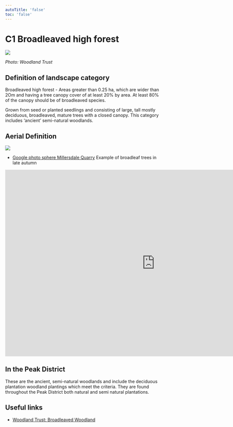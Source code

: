 ```yaml
---
autoTitle: 'false'
toc: 'false'
---
```


# C1 Broadleaved high forest

![](https://report-publishing/media/interpretation-key/c1.png)

_Photo: Woodland Trust_

## Definition of landscape category

Broadleaved high forest - Areas greater than 0.25 ha, which are wider than 2Om and having a tree canopy cover of at least 20% by area. At least 80% of the canopy should be of broadleaved species.

Grown from seed or planted seedlings and consisting of large, tall mostly deciduous, broadleaved, mature trees with a closed canopy. This category includes ‘ancient’ semi-natural woodlands.

## Aerial Definition

![](https://report-publishing/media/interpretation-key/fig3.png)

*   [Google photo sphere Millersdale Quarry](https://goo.gl/maps/CVKYMKLq24q7uEw67) Example of broadleaf trees in late autumn

<iframe style="border: 0;" src="https://www.google.com/maps/embed?pb=!4v1683132801163!6m8!1m7!1sCAoSLEFGMVFpcFBzSFZfNEFVWkhDQzAzVDFyeEFYX2JZdDhfYldOV0U5ZVFtcnRT!2m2!1d53.2560761!2d-1.7965235!3f192.39054685286374!4f-16.86598790165324!5f0.7820865974627469" width="960" height="600" allowfullscreen="allowfullscreen" loading="lazy"></iframe>

## In the Peak District

These are the ancient, semi-natural woodlands and include the deciduous plantation woodland plantings which meet the criteria. They are found throughout the Peak District both natural and semi natural plantations.

## Useful links

*   [Woodland Trust: Broadleaved Woodland](https://www.woodlandtrust.org.uk/trees-woods-and-wildlife/habitats/broadleaved-woodland/)